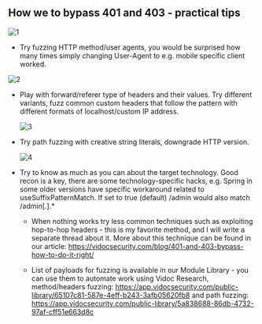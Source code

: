 ## How we to bypass 401 and 403 - practical tips
  
  
![1](https://github.com/nazmul-ethi/Bypass-401-and-403/assets/130249045/477fb003-1d2d-4dd7-ad3e-4070b0728451)

  
* Try fuzzing HTTP method/user agents, you would be surprised how many times simply changing User-Agent to e.g. mobile specific client worked.
  
![2](https://github.com/nazmul-ethi/Bypass-401-and-403/assets/130249045/3f30383e-ec1c-4775-a4d4-7d9a41b66453)
  
* Play with forward/referer type of headers and their values. Try different variants, fuzz common custom headers that follow the pattern with different formats of localhost/custom IP address.

  ![3](https://github.com/nazmul-ethi/Bypass-401-and-403/assets/130249045/bfe6ddce-13b0-41e8-be2b-c1cb4701fbd8)

  
* Try path fuzzing with creative string literals, downgrade HTTP version.

  ![4](https://github.com/nazmul-ethi/Bypass-401-and-403/assets/130249045/c2a4ca5a-44f2-48d1-a868-40d53e81dfff)


* Try to know as much as you can about the target technology. Good recon is a key, there are some technology-specific hacks, e.g. Spring in some older versions have specific workaround related to useSuffixPatternMatch. If set to true (default) /admin would also match /admin[.].*

  * When nothing works try less common techniques such as exploiting hop-to-hop headers - this is my favorite method, and I will write a separate thread about it. More about this technique can be found in our article: https://vidocsecurity.com/blog/401-and-403-bypass-how-to-do-it-right/
  
  * List of payloads for fuzzing is available in our Module Library - you can use them to automate work using Vidoc Research, method/headers fuzzing: https://app.vidocsecurity.com/public-library/65107c81-587e-4eff-b243-3afb05620fb8 and path fuzzing: https://app.vidocsecurity.com/public-library/5a838688-86db-4732-97af-cff51e663d8c
